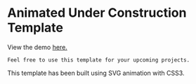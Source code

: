 # Animated Under Construction Template

View the demo [here.](https://tecknova.com.au/)
``` 
Feel free to use this template for your upcoming projects.
```
This template has been built using SVG animation with CSS3.